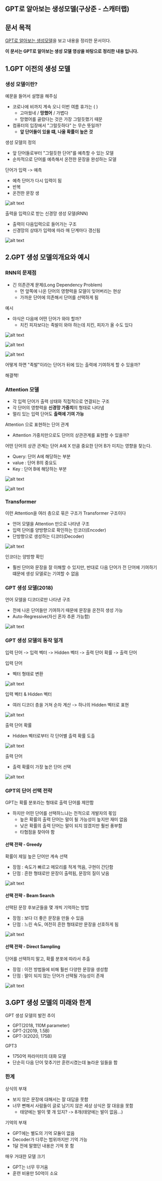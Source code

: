 GPT로 알아보는 생성모델(구상준 - 스캐터랩)
----

## 문서 목적
[GPT로 알아보는 생성모델](https://www.youtube.com/watch?v=qsb-9fYLVkk)을 보고 내용을 정리한 문서이다.

**이 문서는 GPT로 알아보는 생성 모델 영상을 바탕으로 정리한 내용 입니다.**

## 1.GPT 이전의 생성 모델

### 생성 모델이란?

예문을 들어서 설명을 해주심
- 코로나에 비까지 계속 오니 이번 여름 휴가는 (    )
  - 고마웠네 / **망했어** / 가볍다
  - 망했어를 골랐다는 것은 가장 그럴듯했기 때문
- 컴퓨터의 입장에서 "그럴듯하다" 는 무슨 뜻일까?
  - **앞 단어들이 있을 떄, 나올 확률이 높은 것**

생성 모델의 정의
- 앞 단어들로부터 "그럴듯한 단어"를 예측할 수 있는 모델
- 순차적으로 단어를 예측해서 온전한 문장을 완성하는 모델

단어가 입력 -> 예측
- 예측 단어가 다시 입력이 됨
- 반복
- 온전한 문장 생

![alt text](./images/1.png)

출력을 입력으로 받는 신경망 생성 모델(RNN)
- 출력이 다음입력으로 들어가는 구조
- 신경망의 상태가 입력에 따라 매 단계마다 갱신됨

![alt text](./images/2.png)


## 2.GPT 생성 모델의개요와 예시

### RNN의 문제점
- 긴 의존관계 문제(Long Dependency Problem)
  - 먼 앞쪽에 나온 단어의 영향력을 모델이 잊어버리는 현상
  - 가까운 단어에 의존해서 단어를 선택하게 됨

예시
- 야식은 다음에 어떤 단어가 와야 할까?
  - 치킨 피자보다는 족발이 와야 하는데 치킨, 피자가 올 수도 있다

![alt text](./images/3.png)

![alt text](./images/4.png)

![alt text](./images/5.png)

어떻게 하면 "족발"이라는 단어가 뒤에 있는 출력에 기여하게 할 수 있을까?

해결책!

### Attention 모델
- 각 입력 단어가 출력 상태와 직접적으로 연결되는 구조
- 각 단어의 영향력을 **신경망 가중치**의 형태로 나타냄
- 멀리 있는 입력 단어도 **출력에 기여 가능**
  
Attention 으로 표현하는 단어 관계
- Attention 가중치만으로도 단어의 상관관계를 표현할 수 있을까? 

어떤 단어의 상관 관계는 단어 A에 X 만큼 중요한 단어 B가 미치는 영향을 찾는다.
- Query: 단어 A에 해당하는 부분
- value : 단어 B의 중요도
- Key : 단어 B에 해당하는 부분 

![alt text](./images/6.png)

![alt text](./images/7.png)

### Transformer
이런 Attention을 여러 층으로 묶은 구조가 Transformer 구조이다
- 언어 모델을 Attention 만으로 나타낸 구조
- 입력 단어를 양방향으로 확인하는 인코더(Encoder)
- 단방향으로 생성하는 디코터(Decoder)

![alt text](./images/8.png)

인코더는 양방향 확인
- 훨씬 단어와 문장을 잘 이해할 수 있지만, 반대로 다음 단어가 전 단어에 기여하기 떄문에 생성 모델로는 기여할 수 없음


### GPT 생성 모델(2018)
언어 모델을 디코더로만 나타낸 구조
- 전에 나온 단어들만 기여하기 때문에 문장을 온전히 생성 가능
- Auto-Regressive(자신 혼자 추론 가능함)

![alt text](./images/9.png)

### GPT 생성 모델의 동작 얼개
입력 단어 -> 입력 벡터 -> Hidden 벡터 -> 출력 단어 확률 -> 출력 단어

입력 단어
- 벡터 형태로 변환

![alt text](./images/10.png)

입력 벡터 & Hidden 벡터
- 여러 디코더 층을 거쳐 순차 계산 -> 하나의 Hidden 벡터로 표현

![alt text](./images/11.png)
 
출력 단어 확률
- Hidden 벡터로부터 각 단어별 출력 확률 도출

![alt text](./images/12.png)

출력 단어
- 출력 확률이 가장 높은 단어 선택

![alt text](./images/13.png)


### GPT의 단어 선택 전략
GPT는 확률 분포라는 형태로 출력 단어를 제안함
- 하지만 어떤 단어를 선택하느냐는 전적으로 개발자의 몫임
  - 높은 확률의 출력 단어는 말이 될 가능성이 높지만 재미 없음
  - 낮은 확률의 출력 단어는 말이 되지 않겠지만 훨씬 풍부함
  - 타협점을 찾아야 함

#### 선택 전략 - Greedy
확률이 제일 높은 단어만 계속 선택
- 장점 : 속도가 빠르고 메모리를 적게 먹음, 구현이 간단함
- 단점 : 흔한 형태로만 문장이 출력됨, 문장의 질이 낮음
  
![alt text](./images/14.png)

#### 선택 전략 - Beam Search
선택된 문장 후보군들을 몇 개씩 기억하는 방법
- 장점 : 보다 더 좋은 문장을 만들 수 있음
- 단점 : 느린 속도, 여전히 흔한 형태로만 문장을 선호하게 됨

![alt text](./images/15.png)

#### 선택 전략 - Direct Sampling
단어를 선택하지 말고, 확률 분포에 따라서 추출
- 장점 : 이전 방법들에 비해 훨씬 다양한 문장을 생성함
- 단점 : 말이 되지 않는 단어가 선택될 가능성이 존재

![alt text](./images/16.png)


## 3.GPT 생성 모델의 미래와 한계

GPT 생성 모델의 발전 추이
- GPT(2018, 110M parameter)
- GPT-2(2019, 1.5B)
- GPT-3(2020, 175B)

GPT3
- 1750억 파라미터의 대화 모델
- 단순히 다음 단어 맞추기만 훈련시켰는데 놀라운 일들을 함


### 한계
상식의 부재
- 보지 않은 문장에 대해서는 잘 대답을 못함
- 너무 뻔해서 사람들이 글로 남기지 않은 세상 상식은 잘 대응을 못함
  - 태양에는 발이 몇 개 있지? -> 8개(태양에는 발이 없음...)

기억의 부재
- GPT에는 별도의 기억 모듈이 없음
- Decoder가 다루는 범위까지만 기억 가능
- 1달 전에 말했던 내용은 기억 못 함

매우 거대한 모델 크기
- GPT는 너무 무거움
- 훈련 비용만 50억이 소요

 

